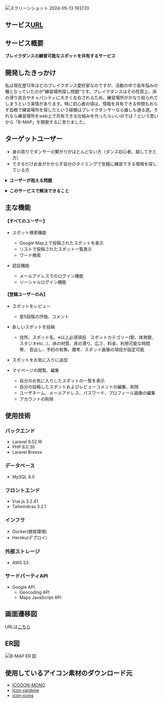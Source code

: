 
![スクリーンショット 2024-05-13 193720](https://github.com/bboysk-2/B-map/assets/140153753/51a5e682-215a-4a94-80e8-ccd24749ca22)

## サービス[URL](https://b-map-749a2d979506.herokuapp.com/)
## サービス概要
**ブレイクダンスの練習可能なスポットを共有するサービス**

## 開発したきっかけ
私は現在歴12年ほどのブレイクダンス愛好家なのですが、活動の中で長年悩みの種となっていたのが“練習場所探し問題”です。ブレイクダンスはその性質上、床の滑り具合やキャパシティに大きく左右されるため、練習場所がかなり絞られてしまうという実情があります。特に初心者の頃は、情報を共有できる仲間もおらず血眼で練習場所を探したという経験はブレイクダンサーなら誰しも通る道。それなら練習場所をweb上で共有できる仕組みを作ったらいいのでは？という思いから「B-MAP」を開発するに至りました。

## ターゲットユーザー
- 身の周りでダンサーの繋がりがほとんどない方（ダンス初心者、越してきた方）
- できるだけお金がかからず自分のタイミングで気軽に練習できる環境を探している方

**<details><summary>ユーザーが抱える問題</summary>**
    
    ブレイクダンサーなら誰しも一度は経験したであろう問題
    
    ・「ブレイクダンスは広さや床の材質に大きく左右されるため、ブレイクダンスに適した練習場所がなかなか見つからない」
    
    ・「ブレイクダンスに適した広さのスタジオを一人で予約しようものなら料金が嵩んでしまう」

    ・「練習場所は身近にあるが、自分の練習したいタイミングで使用できない（予約制の施設など）」
</details>
    
**<details><summary>このサービスで解決できること</summary>**
    
    「B-MAP」は、上記のような問題に対応すべくブレイクダンスの練習場所探しに特化したサービスとなっております。
    
    -----------------------------------------

    このサービスではユーザー同士が自分のおススメする練習場所に関する情報を自由に投稿することができます。その際、複数の設定項目から
    その練習場所に関する詳細情報を設定することが可能です。
    「床の材質」、「広さ」、「料金」、「使用可能な時間帯」、「予約の有無」等の練習場所を探す上で重要となる情報を設定し、
    閲覧ユーザーはそれらの情報から自分の理想に合った練習場所を探すことが可能です。
  
    -----------------------------------------
    
</details>

## 主な機能
#### 【すべてのユーザー】
- スポット検索機能
    - Google Map上で投稿されたスポットを表示
    - リストで投稿されたスポット一覧表示
    - ワード検索
 
- 認証機能
    - メールアドレスでのログイン機能
    - ソーシャルログイン機能

#### 【登録ユーザーのみ】
- スポットをレビュー
    - 星5段階の評価、コメント

- 新しいスポットを投稿
    - 住所、スポット名、※以上必須項目　スポットカテゴリー(駅、体育館、スタジオetc...)、床の材質、床の滑り、広さ、料金、利用可能な時間帯、
    音出し、予約の有無、備考、スポット画像の項目が設定可能

- スポットをお気に入りに追加

- マイページの閲覧、編集
    - 自分のお気に入りしたスポットの一覧を表示 
    - 自分の投稿したスポットおよびレビューコメントの編集、削除
    - ユーザネーム、メールアドレス、パスワード、プロフィール画像の編集
    - アカウントの削除


## 使用技術
### バックエンド
- Laravel 9.52.16
- PHP 8.0.30
- Laravel Breeze

### データベース
- MySQL 8.0

### フロントエンド
- Vue.js 3.2.41
- Tailwindcss 3.2.1

### インフラ
- Docker(開発環境)
- Heroku(デプロイ)

### 外部ストレージ
- AWS S3

### サードパーティAPI
- Google API
  - Geocoding API
  - Maps JavaScript API


## 画面遷移図
URLは[こちら](https://www.figma.com/file/xmpQV2hp7EkaM1jdLY8d8W/B-MAP?type=design&node-id=0%3A1&mode=design&t=TQQQbFtUOsM9izlH-1)

## ER図
![B-MAP ER 図 ](https://github.com/bboysk-2/B-map/assets/140153753/5541164f-4cbd-4089-9923-178e8a7c0250)


## 使用しているアイコン素材のダウンロード元
- [ICOOON-MONO](https://icooon-mono.com/)
- [Icon-rainbow](https://icon-rainbow.com/)
- [icon-icons](https://icon-icons.com/)
